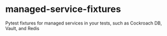 # managed-service-fixtures
Pytest fixtures for managed services in your tests, such as Cockroach DB, Vault, and Redis
